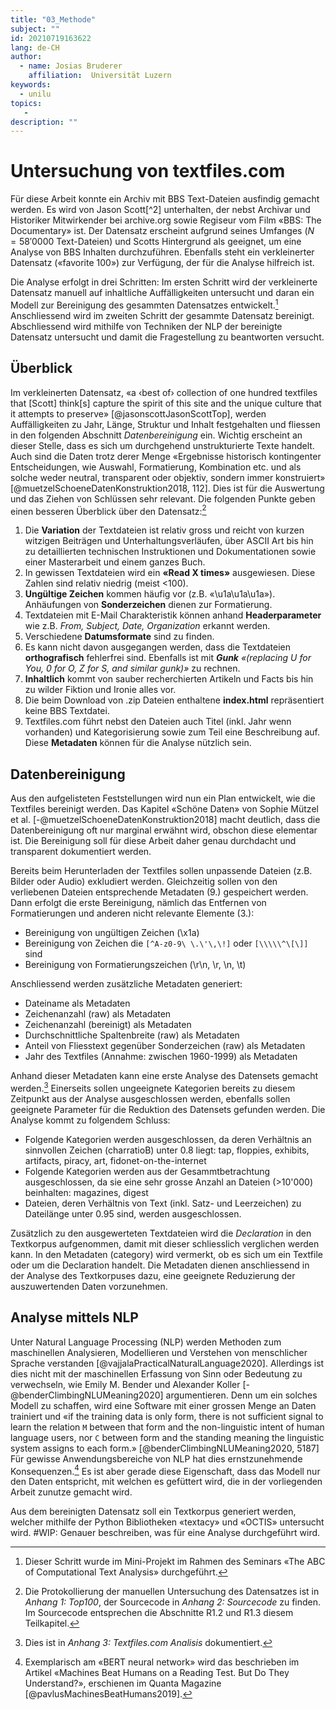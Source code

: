 ```yaml
---
title: "03_Methode"
subject: ""
id: 20210719163622
lang: de-CH
author:
  - name: Josias Bruderer
    affiliation:  Universität Luzern
keywords:
  - unilu
topics:
   - 
description: ""
---
```


# Untersuchung von textfiles.com

Für diese Arbeit konnte ein Archiv mit BBS Text-Dateien ausfindig gemacht werden. Es wird von Jason Scott[^2] unterhalten, der nebst Archivar und Historiker Mitwirkender bei archive.org sowie Regiseur vom Film «BBS: The Documentary» ist. Der Datensatz erscheint aufgrund seines Umfanges ($N=58'0000$ Text-Dateien) und Scotts Hintergrund als geeignet, um eine Analyse von BBS Inhalten durchzuführen. Ebenfalls steht ein verkleinerter Datensatz («favorite 100») zur Verfügung, der für die Analyse hilfreich ist.

Die Analyse erfolgt in drei Schritten: Im ersten Schritt wird der verkleinerte Datensatz manuell auf inhaltliche Auffälligkeiten untersucht und daran ein Modell zur Bereinigung des gesammten Datensatzes entwickelt.[^7] Anschliessend wird im zweiten Schritt der gesammte Datensatz bereinigt. Abschliessend wird mithilfe von Techniken der NLP der bereinigte Datensatz untersucht und damit die Fragestellung zu beantworten versucht.   

## Überblick

Im verkleinerten Datensatz, «a ‹best of› collection of one hundred textfiles that [Scott] think[s] capture the spirit of this site and the unique culture that it attempts to preserve» [@jasonscottJasonScottTop], werden Auffälligkeiten zu Jahr, Länge, Struktur und Inhalt festgehalten und fliessen in den folgenden Abschnitt *Datenbereinigung* ein. Wichtig erscheint an dieser Stelle, dass es sich um durchgehend unstrukturierte Texte handelt. Auch sind die Daten trotz derer Menge «Ergebnisse historisch kontingenter Entscheidungen, wie Auswahl, Formatierung, Kombination etc. und als solche weder neutral, transparent oder objektiv, sondern immer konstruiert» [@muetzelSchoeneDatenKonstruktion2018, 112]. Dies ist für die Auswertung und das Ziehen von Schlüssen sehr relevant. Die folgenden Punkte geben einen besseren Überblick über den Datensatz:[^8]

1. Die **Variation** der Textdateien ist relativ gross und reicht von kurzen witzigen Beiträgen und Unterhaltungsverläufen, über ASCII Art bis hin zu detaillierten technischen Instruktionen und Dokumentationen sowie einer Masterarbeit und einem ganzes Buch.
2. In gewissen Textdateien wird ein **«Read X times»** ausgewiesen. Diese Zahlen sind relativ niedrig (meist <100). 
3. **Ungültige Zeichen** kommen häufig vor (z.B. «\\u1a\\u1a\\u1a»). Anhäufungen von **Sonderzeichen** dienen zur Formatierung.
4. Textdateien mit E-Mail Charakteristik können anhand **Headerparameter** wie z.B. *From, Subject, Date, Organization* erkannt werden.
5. Verschiedene **Datumsformate** sind zu finden.
6. Es kann nicht davon ausgegangen werden, dass die Textdateien **orthografisch** fehlerfrei sind. Ebenfalls ist mit ***Gunk** «(replacing U for You, 0 for O, Z for S, and similar gunk)»* zu rechnen.
7. **Inhaltlich** kommt von sauber recherchierten Artikeln und Facts bis hin zu wilder Fiktion und Ironie alles vor. 
8. Die beim Download von .zip Dateien enthaltene **index.html** repräsentiert keine BBS Textdatei.
9. Textfiles.com führt nebst den Dateien auch Titel (inkl. Jahr wenn vorhanden) und Kategorisierung sowie zum Teil eine Beschreibung auf. Diese **Metadaten** können für die Analyse nützlich sein.

## Datenbereinigung

Aus den aufgelisteten Feststellungen wird nun ein Plan entwickelt, wie die Textfiles bereinigt werden. Das Kapitel «Schöne Daten» von Sophie Mützel et al. [-@muetzelSchoeneDatenKonstruktion2018] macht deutlich, dass die Datenbereinigung oft nur marginal erwähnt wird, obschon diese elementar ist. Die Bereinigung soll für diese Arbeit daher genau durchdacht und transparent dokumentiert werden.

Bereits beim Herunterladen der Textfiles sollen unpassende Dateien (z.B. Bilder oder Audio) exkludiert werden. Gleichzeitig sollen von den verliebenen Dateien entsprechende Metadaten (9.) gespeichert werden. Dann erfolgt die erste Bereinigung, nämlich das Entfernen von Formatierungen und anderen nicht relevante Elemente (3.):

* Bereinigung von ungültigen Zeichen (\\x1a)
* Bereinigung von Zeichen die `[^A-z0-9\ \.\'\,\!]` oder `[\\\\\^\[\]]` sind
* Bereinigung von Formatierungszeichen (\\r\\n, \\r, \\n, \\t)

Anschliessend werden zusätzliche Metadaten generiert:

* Dateiname als Metadaten
* Zeichenanzahl (raw) als Metadaten
* Zeichenanzahl (bereinigt) als Metadaten
* Durchschnittliche Spaltenbreite (raw) als Metadaten
* Anteil von Fliesstext gegenüber Sonderzeichen (raw) als Metadaten
* Jahr des Textfiles (Annahme: zwischen 1960-1999) als Metadaten

Anhand dieser Metadaten kann eine erste Analyse des Datensets gemacht werden.[^10] Einerseits sollen ungeeignete Kategorien bereits zu diesem Zeitpunkt aus der Analyse ausgeschlossen werden, ebenfalls sollen geeignete Parameter für die Reduktion des Datensets gefunden werden. Die Analyse kommt zu folgendem Schluss:

* Folgende Kategorien werden ausgeschlossen, da deren Verhältnis an sinnvollen Zeichen (charratioB) unter 0.8 liegt: tap, floppies, exhibits, artifacts, piracy, art, fidonet-on-the-internet
* Folgende Kategorien werden aus der Gesammtbetrachtung ausgeschlossen, da sie eine sehr grosse Anzahl an Dateien (>10'000) beinhalten: magazines, digest
* Dateien, deren Verhältnis von Text (inkl. Satz- und Leerzeichen) zu Dateilänge unter 0.95 sind, werden ausgeschlossen.



Zusätzlich zu den ausgewerteten Textdateien wird die *Declaration* in den Textkorpus aufgenommen, damit mit dieser schliesslich verglichen werden kann. In den Metadaten (category) wird vermerkt, ob es sich um ein Textfile oder um die Declaration handelt. Die Metadaten dienen anschliessend in der Analyse des Textkorpuses dazu, eine geeignete Reduzierung der auszuwertenden Daten vorzunehmen.


## Analyse mittels NLP

Unter Natural Language Processing (NLP) werden Methoden zum maschinellen Analysieren, Modellieren und Verstehen von menschlicher Sprache verstanden [@vajjalaPracticalNaturalLanguage2020]. Allerdings ist dies nicht mit der maschinellen Erfassung von Sinn oder Bedeutung zu verwechseln, wie Emily M. Bender und Alexander Koller [-@benderClimbingNLUMeaning2020] argumentieren. Denn um ein solches Modell zu schaffen, wird eine Software mit einer grossen Menge an Daten trainiert und «if the training data is only form, there is not sufficient signal to learn the relation `M` between that form and the non-linguistic intent of human language users, nor `C` between form and the standing meaning the linguistic system assigns to each form.» [@benderClimbingNLUMeaning2020, 5187] Für gewisse Anwendungsbereiche von NLP hat dies ernstzunehmende Konsequenzen.[^9] Es ist aber gerade diese Eigenschaft, dass das Modell nur den Daten entspricht, mit welchen es gefüttert wird, die in der vorliegenden Arbeit zunutze gemacht wird. 

Aus dem bereinigten Datensatz soll ein Textkorpus generiert werden, welcher mithilfe der Python Bibliotheken «textacy» und «OCTIS» untersucht wird. #WIP: Genauer beschreiben, was für eine Analyse durchgeführt wird.









[^7]: Dieser Schritt wurde im Mini-Projekt im Rahmen des Seminars «The ABC of Computational Text Analysis» durchgeführt.
[^8]: Die Protokollierung der manuellen Untersuchung des Datensatzes ist in *Anhang 1: Top100*, der Sourcecode in *Anhang 2: Sourcecode* zu finden. Im Sourcecode entsprechen die Abschnitte R1.2 und R1.3 diesem Teilkapitel. 
[^9]: Exemplarisch am «BERT neural network» wird das beschrieben im Artikel «Machines Beat Humans on a Reading Test. But Do They Understand?», erschienen im Quanta Magazine [@pavlusMachinesBeatHumans2019].
[^10]: Dies ist in *Anhang 3: Textfiles.com Analisis* dokumentiert. 